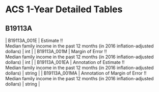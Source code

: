 # ACS 1-Year Detailed Tables

## B19113A

| B19113A_001E | Estimate !!<br>Median family income in the past 12 months (in 2016 inflation-adjusted dollars) | int |
| B19113A_001M | Margin of Error !!<br>Median family income in the past 12 months (in 2016 inflation-adjusted dollars) | int |
| B19113A_001EA | Annotation of Estimate !!<br>Median family income in the past 12 months (in 2016 inflation-adjusted dollars) | string |
| B19113A_001MA | Annotation of Margin of Error !!<br>Median family income in the past 12 months (in 2016 inflation-adjusted dollars) | string |

